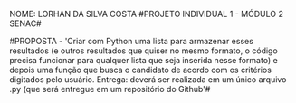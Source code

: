 NOME: LORHAN DA SILVA COSTA
#PROJETO INDIVIDUAL 1 - MÓDULO 2 SENAC#

#PROPOSTA - 'Criar com Python uma lista para armazenar esses resultados
(e outros resultados que quiser no mesmo formato, o código 
precisa funcionar para qualquer lista que seja inserida nesse 
formato) e depois uma função que busca o candidato de 
acordo com os critérios digitados pelo usuário.
Entrega: deverá ser realizada em um único arquivo .py (que 
será entregue em um repositório do Github'#



